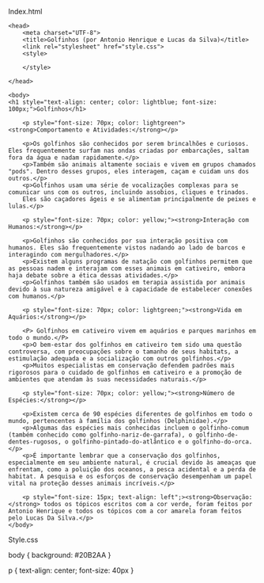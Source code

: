Index.html

<!DOCTYPE html>
<html lang="pt-br">
	
	<head>
		<meta charset="UTF-8">
		<title>Golfinhos (por Antonio Henrique e Lucas da Silva)</title>
		<link rel="stylesheet" href="style.css">
		<style>
			
		</style>

	</head>

	<body>
	<h1 style="text-align: center; color: lightblue; font-size: 100px;">Golfinhos</h1>

		<p style="font-size: 70px; color: lightgreen"><strong>Comportamento e Atividades:</strong></p>

		<p>Os golfinhos são conhecidos por serem brincalhões e curiosos. Eles frequentemente surfam nas ondas criadas por embarcações, saltam fora da água e nadam rapidamente.</p>
		<p>Também são animais altamente sociais e vivem em grupos chamados "pods". Dentro desses grupos, eles interagem, caçam e cuidam uns dos outros.</p>
		<p>Golfinhos usam uma série de vocalizações complexas para se comunicar uns com os outros, incluindo assobios, cliques e trinados.
		Eles são caçadores ágeis e se alimentam principalmente de peixes e lulas.</p>

		<p style="font-size: 70px; color: yellow;"><strong>Interação com Humanos:</strong></p>

		<p>Golfinhos são conhecidos por sua interação positiva com humanos. Eles são frequentemente vistos nadando ao lado de barcos e interagindo com mergulhadores.</p>
		<p>Existem alguns programas de natação com golfinhos permitem que as pessoas nadem e interajam com esses animais em cativeiro, embora haja debate sobre a ética dessas atividades.</p>
		<p>Golfinhos também são usados em terapia assistida por animais devido à sua natureza amigável e à capacidade de estabelecer conexões com humanos.</p>

		<p style="font-size: 70px; color: lightgreen;"><strong>Vida em Aquários:</strong></p>

		<P> Golfinhos em cativeiro vivem em aquários e parques marinhos em todo o mundo.</P>
		<p>O bem-estar dos golfinhos em cativeiro tem sido uma questão controversa, com preocupações sobre o tamanho de seus habitats, a estimulação adequada e a socialização com outros golfinhos.</p>
		<p>Muitos especialistas em conservação defendem padrões mais rigorosos para o cuidado de golfinhos em cativeiro e a promoção de ambientes que atendam às suas necessidades naturais.</p>

		<p style="font-size: 70px; color: yellow;"><strong>Número de Espécies:</strong></p>

		<p>Existem cerca de 90 espécies diferentes de golfinhos em todo o mundo, pertencentes à família dos golfinhos (Delphinidae).</p>
		<p>Algumas das espécies mais conhecidas incluem o golfinho-comum (também conhecido como golfinho-nariz-de-garrafa), o golfinho-de-dentes-rugosos, o golfinho-pintado-do-atlântico e o golfinho-do-orca.</p>
		<p>É importante lembrar que a conservação dos golfinhos, especialmente em seu ambiente natural, é crucial devido às ameaças que enfrentam, como a poluição dos oceanos, a pesca acidental e a perda de habitat. A pesquisa e os esforços de conservação desempenham um papel vital na proteção desses animais incríveis.</p>

		<p style="font-size: 15px; text-align: left";><strong>Observação:</strong> todos os tópicos escritos com a cor verde, foram feitos por Antonio Henrique e todos os tópicos com a cor amarela foram feitos pelo Lucas Da Silva.</p>
	</body>
</html>

Style.css

body {
	background: #20B2AA
}

p {
	text-align: center; font-size: 40px
}

